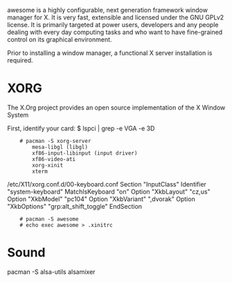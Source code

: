 awesome is a highly configurable, next generation framework window manager for X. It is very fast, extensible and licensed under the GNU GPLv2 license. It is primarily targeted at power users, developers and any people dealing with every day computing tasks and who want to have fine-grained control on its graphical environment.

Prior to installing a window manager, a functional X server installation is required.

# XORG

The X.Org project provides an open source implementation of the X Window System

First, identify your card:
		$ lspci | grep -e VGA -e 3D

		# pacman -S xorg-server 
			mesa-libgl (libgl) 
			xf86-input-libinput (input driver)
			xf86-video-ati
			xorg-xinit
			xterm

/etc/X11/xorg.conf.d/00-keyboard.conf
Section "InputClass"
        Identifier "system-keyboard"
        MatchIsKeyboard "on"
        Option "XkbLayout" "cz,us"
        Option "XkbModel" "pc104"
        Option "XkbVariant" ",dvorak"
        Option "XkbOptions" "grp:alt_shift_toggle"
EndSection


		# pacman -S awesome
		# echo exec awesome > .xinitrc












# Sound

pacman -S alsa-utils
alsamixer